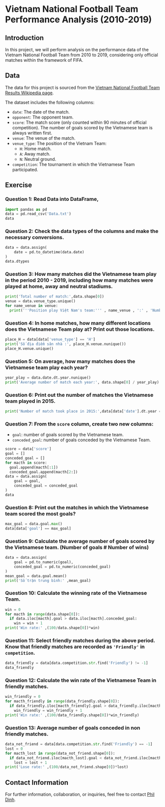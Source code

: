 # Vietnam National Football Team Performance Analysis (2010-2019)

## Introduction

In this project, we will perform analysis on the performance data of the Vietnam National Football Team from 2010 to 2019, considering only official matches within the framework of FIFA.

## Data

The data for this project is sourced from the [Vietnam National Football Team Results Wikipedia page](https://en.wikipedia.org/wiki/Vietnam_national_football_team_results).

The dataset includes the following columns:
- `date`: The date of the match.
- `opponent`: The opponent team.
- `score`: The match score (only counted within 90 minutes of official competition). The number of goals scored by the Vietnamese team is always written first.
- `venue`: The venue of the match.
- `venue_type`: The position of the Vietnam Team:
  - `H`: Home match.
  - `A`: Away match.
  - `N`: Neutral ground.
- `competition`: The tournament in which the Vietnamese Team participated.

## Exercise

### Question 1: Read Data into DataFrame,

```python
import pandas as pd
data = pd.read_csv('Data.txt')
data
```
### Question 2: Check the data types of the columns and make the necessary conversions.
```python
data = data.assign(
    date = pd.to_datetime(data.date)
)
data.dtypes
```
### Question 3: How many matches did the Vietnamese team play in the period 2010 - 2019, including how many matches were played at home, away and neutral stadiums.
```python
print('Total number of match:',data.shape[0])
venue = data.venue_type.unique()
for name_venue in venue:
  print('''Position play Việt Nam's team:''' , name_venue , ':' , 'Number of match:',data[data['venue_type'] == name_venue].shape[0])
```
### Question 4: In home matches, how many different locations does the Vietnamese Team play at? Print out those locations.
```python
place_H = data[data['venue_type'] == 'H']
print('Số địa điểm sân nhà :', place_H.venue.nunique())
place_H.venue.unique()
```
### Question 5: On average, how many matches does the Vietnamese team play each year?
```python
year_play = data.date.dt.year.nunique()
print('Average number of match each year:', data.shape[0] / year_play)
```
### Question 6: Print out the number of matches the Vietnamese team played in 2015.
```python
print('Number of match took place in 2015:',data[data['date'].dt.year == 2015].shape[0])
```
### Question 7: From the `score` column, create two new columns:
- `goal`: number of goals scored by the Vietnamese team.
- `conceded_goal`: number of goals conceded by the Vietnamese Team.

```python
score = data['score']
goal = []
conceded_goal = []
for macth in score:
  goal.append(macth[:1])
  conceded_goal.append(macth[2:])
data = data.assign(
    goal = goal,
    conceded_goal = conceded_goal
)
data
```
### Question 8: Print out the matches in which the Vietnamese team scored the most goals?
```python
max_goal = data.goal.max()
data[data['goal'] == max_goal]
```

### Question 9: Calculate the average number of goals scored by the Vietnamese team. (Number of goals # Number of wins)
```python
data = data.assign(
    goal = pd.to_numeric(goal),
    conceded_goal = pd.to_numeric(conceded_goal)
)
mean_goal = data.goal.mean()
print('Số trận trung bình:' ,mean_goal)
```
### Question 10: Calculate the winning rate of the Vietnamese Team.
```python
win = 0
for macth in range(data.shape[0]):
  if data.iloc[macth].goal > data.iloc[macth].conceded_goal:
    win = win + 1
print('Win rate:' ,(100/data.shape[0])*win)
```
### Question 11: Select friendly matches during the above period. Know that friendly matches are recorded as `'Friendly'` in `competition`.
```python
data_friendly = data[data.competition.str.find('Friendly') != -1]
data_friendly
```

### Question 12: Calculate the win rate of the Vietnamese Team in friendly matches.
```python
win_friendly = 0
for macth_friendly in range(data_friendly.shape[0]):
  if data_friendly.iloc[macth_friendly].goal > data_friendly.iloc[macth_friendly].conceded_goal:
    win_friendly = win_friendly + 1
print('Win rate:' ,(100/data_friendly.shape[0])*win_friendly)
```

### Question 13: Average number of goals conceded in **non** friendly matches.
```python
data_not_friend = data[data.competition.str.find('Friendly') == -1]
lost = 0
for macth_lost in range(data_not_friend.shape[0]):
  if data_not_friend.iloc[macth_lost].goal < data_not_friend.iloc[macth_lost].conceded_goal:
    lost = lost + 1
print('Lose rate:' ,(100/data_not_friend.shape[0])*lost)
```
## Contact Information

For further information, collaboration, or inquiries, feel free to contact [Phil Dinh](mailto:dinhthanhtrung2011@gmail.com).
